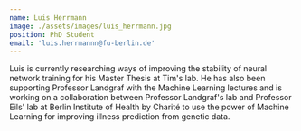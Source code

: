 ```yaml
---
name: Luis Herrmann
image: ./assets/images/luis_herrmann.jpg
position: PhD Student
email: 'luis.herrmannn@fu-berlin.de'
---
```


Luis is currently researching ways of improving the stability of neural network training for his Master Thesis at Tim's lab.
He has also been supporting Professor Landgraf with the Machine Learning lectures and is working on a collaboration
between Professor Landgraf's lab and Professor Eils' lab at Berlin Institute of Health by Charité to use the power of Machine Learning
for improving illness prediction from genetic data.
